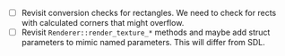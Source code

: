- [ ] Revisit conversion checks for rectangles. We need to check for rects with calculated corners that might overflow.
- [ ] Revisit `Renderer::render_texture_*` methods and maybe add struct parameters to mimic named parameters. This will differ from SDL.

